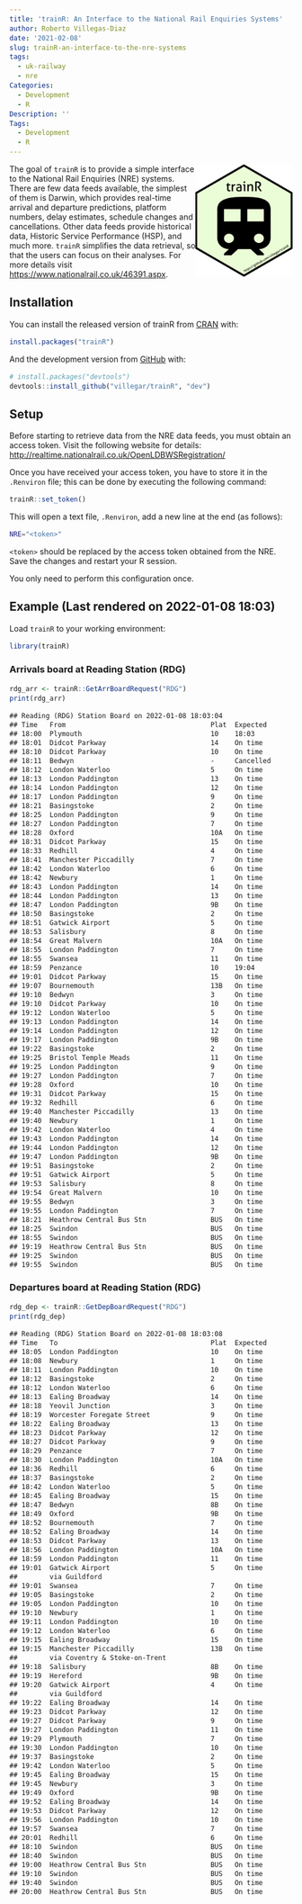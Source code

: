 ```yaml
---
title: 'trainR: An Interface to the National Rail Enquiries Systems'
author: Roberto Villegas-Diaz
date: '2021-02-08'
slug: trainR-an-interface-to-the-nre-systems
tags:
  - uk-railway
  - nre
Categories:
  - Development
  - R
Description: ''
Tags:
  - Development
  - R
---
```


<img src="https://raw.githubusercontent.com/villegar/trainR/main/inst/images/logo.png" alt="logo" align="right" height=200px/>

The goal of `trainR` is to provide a simple interface to the 
National Rail Enquiries (NRE) systems. There are few data feeds 
available, the simplest of them is Darwin, which provides real-time 
arrival and departure predictions, platform numbers, delay estimates, 
schedule changes and cancellations. Other data feeds provide historical 
data, Historic Service Performance (HSP), and much more. `trainR` 
simplifies the data retrieval, so that the users can focus on their 
analyses. For more details visit 
https://www.nationalrail.co.uk/46391.aspx.

## Installation

You can install the released version of trainR from [CRAN](https://CRAN.R-project.org) with:

``` r
install.packages("trainR")
```

And the development version from [GitHub](https://github.com/) with:

``` r
# install.packages("devtools")
devtools::install_github("villegar/trainR", "dev")
```

## Setup
Before starting to retrieve data from the NRE data feeds, you must obtain an access token. 
Visit the following website for details: http://realtime.nationalrail.co.uk/OpenLDBWSRegistration/

Once you have received your access token, you have to store it in the `.Renviron` file; this can be 
done by executing the following command:


```r
trainR::set_token()
```

This will open a text file, `.Renviron`, add a new line at the end (as follows):

```bash
NRE="<token>"
```

`<token>` should be replaced by the access token obtained from the NRE. Save the changes and restart 
your R session.

You only need to perform this configuration once.

## Example (Last rendered on 2022-01-08 18:03)

Load `trainR` to your working environment:

```r
library(trainR)
```

### Arrivals board at Reading Station (RDG)


```r
rdg_arr <- trainR::GetArrBoardRequest("RDG")
print(rdg_arr)
```

```
## Reading (RDG) Station Board on 2022-01-08 18:03:04
## Time   From                                    Plat  Expected
## 18:00  Plymouth                                10    18:03
## 18:01  Didcot Parkway                          14    On time
## 18:10  Didcot Parkway                          10    On time
## 18:11  Bedwyn                                  -     Cancelled
## 18:12  London Waterloo                         5     On time
## 18:13  London Paddington                       13    On time
## 18:14  London Paddington                       12    On time
## 18:17  London Paddington                       9     On time
## 18:21  Basingstoke                             2     On time
## 18:25  London Paddington                       9     On time
## 18:27  London Paddington                       7     On time
## 18:28  Oxford                                  10A   On time
## 18:31  Didcot Parkway                          15    On time
## 18:33  Redhill                                 4     On time
## 18:41  Manchester Piccadilly                   7     On time
## 18:42  London Waterloo                         6     On time
## 18:42  Newbury                                 1     On time
## 18:43  London Paddington                       14    On time
## 18:44  London Paddington                       13    On time
## 18:47  London Paddington                       9B    On time
## 18:50  Basingstoke                             2     On time
## 18:51  Gatwick Airport                         5     On time
## 18:53  Salisbury                               8     On time
## 18:54  Great Malvern                           10A   On time
## 18:55  London Paddington                       7     On time
## 18:55  Swansea                                 11    On time
## 18:59  Penzance                                10    19:04
## 19:01  Didcot Parkway                          15    On time
## 19:07  Bournemouth                             13B   On time
## 19:10  Bedwyn                                  3     On time
## 19:10  Didcot Parkway                          10    On time
## 19:12  London Waterloo                         5     On time
## 19:13  London Paddington                       14    On time
## 19:14  London Paddington                       12    On time
## 19:17  London Paddington                       9B    On time
## 19:22  Basingstoke                             2     On time
## 19:25  Bristol Temple Meads                    11    On time
## 19:25  London Paddington                       9     On time
## 19:27  London Paddington                       7     On time
## 19:28  Oxford                                  10    On time
## 19:31  Didcot Parkway                          15    On time
## 19:32  Redhill                                 6     On time
## 19:40  Manchester Piccadilly                   13    On time
## 19:40  Newbury                                 1     On time
## 19:42  London Waterloo                         4     On time
## 19:43  London Paddington                       14    On time
## 19:44  London Paddington                       12    On time
## 19:47  London Paddington                       9B    On time
## 19:51  Basingstoke                             2     On time
## 19:51  Gatwick Airport                         5     On time
## 19:53  Salisbury                               8     On time
## 19:54  Great Malvern                           10    On time
## 19:55  Bedwyn                                  3     On time
## 19:55  London Paddington                       7     On time
## 18:21  Heathrow Central Bus Stn                BUS   On time
## 18:25  Swindon                                 BUS   On time
## 18:55  Swindon                                 BUS   On time
## 19:19  Heathrow Central Bus Stn                BUS   On time
## 19:25  Swindon                                 BUS   On time
## 19:55  Swindon                                 BUS   On time
```

### Departures board at Reading Station (RDG)


```r
rdg_dep <- trainR::GetDepBoardRequest("RDG")
print(rdg_dep)
```

```
## Reading (RDG) Station Board on 2022-01-08 18:03:08
## Time   To                                      Plat  Expected
## 18:05  London Paddington                       10    On time
## 18:08  Newbury                                 1     On time
## 18:11  London Paddington                       10    On time
## 18:12  Basingstoke                             2     On time
## 18:12  London Waterloo                         6     On time
## 18:13  Ealing Broadway                         14    On time
## 18:18  Yeovil Junction                         3     On time
## 18:19  Worcester Foregate Street               9     On time
## 18:22  Ealing Broadway                         13    On time
## 18:23  Didcot Parkway                          12    On time
## 18:27  Didcot Parkway                          9     On time
## 18:29  Penzance                                7     On time
## 18:30  London Paddington                       10A   On time
## 18:36  Redhill                                 6     On time
## 18:37  Basingstoke                             2     On time
## 18:42  London Waterloo                         5     On time
## 18:45  Ealing Broadway                         15    On time
## 18:47  Bedwyn                                  8B    On time
## 18:49  Oxford                                  9B    On time
## 18:52  Bournemouth                             7     On time
## 18:52  Ealing Broadway                         14    On time
## 18:53  Didcot Parkway                          13    On time
## 18:56  London Paddington                       10A   On time
## 18:59  London Paddington                       11    On time
## 19:01  Gatwick Airport                         5     On time
##        via Guildford                           
## 19:01  Swansea                                 7     On time
## 19:05  Basingstoke                             2     On time
## 19:05  London Paddington                       10    On time
## 19:10  Newbury                                 1     On time
## 19:11  London Paddington                       10    On time
## 19:12  London Waterloo                         6     On time
## 19:15  Ealing Broadway                         15    On time
## 19:15  Manchester Piccadilly                   13B   On time
##        via Coventry & Stoke-on-Trent           
## 19:18  Salisbury                               8B    On time
## 19:19  Hereford                                9B    On time
## 19:20  Gatwick Airport                         4     On time
##        via Guildford                           
## 19:22  Ealing Broadway                         14    On time
## 19:23  Didcot Parkway                          12    On time
## 19:27  Didcot Parkway                          9     On time
## 19:27  London Paddington                       11    On time
## 19:29  Plymouth                                7     On time
## 19:30  London Paddington                       10    On time
## 19:37  Basingstoke                             2     On time
## 19:42  London Waterloo                         5     On time
## 19:45  Ealing Broadway                         15    On time
## 19:45  Newbury                                 3     On time
## 19:49  Oxford                                  9B    On time
## 19:52  Ealing Broadway                         14    On time
## 19:53  Didcot Parkway                          12    On time
## 19:56  London Paddington                       10    On time
## 19:57  Swansea                                 7     On time
## 20:01  Redhill                                 6     On time
## 18:10  Swindon                                 BUS   On time
## 18:40  Swindon                                 BUS   On time
## 19:00  Heathrow Central Bus Stn                BUS   On time
## 19:10  Swindon                                 BUS   On time
## 19:40  Swindon                                 BUS   On time
## 20:00  Heathrow Central Bus Stn                BUS   On time
```
